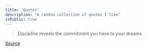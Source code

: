 ```yaml
---
title: "Quotes"
description: "A random collection of quotes I like"
isPublic: true
---
```


> Discipline reveals the commitment you have to your dreams

[Source](https://youtu.be/9YRzb6T3u7c?si=obsIPaCM4j-8z5i4&t=11)
